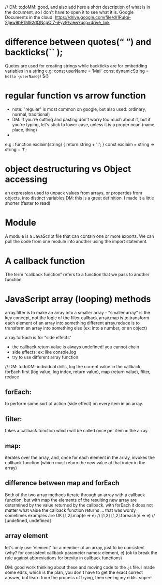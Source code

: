 // DM: todoMM: good, and also add here a short description of what is in the document, so I don't have to open it to see what it is.
Google Documents in the cloud: https://drive.google.com/file/d/1RuIqi-2ljew9bP1M92dQNcgOi7-iFyy9/view?usp=drive_link

# difference between quotes(“ ”) and backticks(`` );
Quotes are used for creating strings while backticks are for embedding variables in a string
e.g: const userName = ‘Mail’
const dynamicString = `hello {userName}`/ ${}

# regular function vs arrow function
* note: "regular" is most common on google, but also used: ordinary, normal, traditional)
* DM: if you're cutting and pasting don't worry too much about it, but if you're typing, let's stick to lower case, unless it is a proper noun (name, place, thing)
* 
e.g : function exclaim(string) {
 return string + '!';
}
const exclaim = string => string + '!';

# object destructuring vs Object accessing
an expression used to unpack values from arrays, or properties from objects, into distinct variables
DM: this is a great definition. I made it a little shorter (faster to read)

# Module
A module is a JavaScript file that can contain one or more exports. We can pull the code from one module into another using the import statement.

# A callback function
The term “callback function” refers to a function that we pass to another function

# JavaScript array (looping) methods
array.filter is to make an array into a smaller array - "smaller array" is the key concept, not the logic of the filter callback
array.map is to transform each element of an array into something different
array.reduce is to transform an array into something else (ex: into a number, or an object)

array.forEach is for "side effects" 
* the callback return value is always undefined! you cannot chain
* side effects: ex: like console.log
* try to use different array function 

// DM: todoDM: individual drills, log the current value in the callback, forEach first (log value, log index, return value), map (return value), filter, reduce

## forEach: 
to perform some sort of action (side effect) on every item in an array.

## filter: 
takes a callback function which will be called once per item in the array.


## map: 
iterates over the array, and, once for each element in the array, invokes the callback function (which must return the new value at that index in the array)

## difference between map and forEach 
Both of the two array methods iterate through an array with a callback function, but with map the elements of the resulting new array are determined by the value returned by the callback. with forEach it does not matter what value the callback function returns
... that was wordy, sometimes examples are OK
[1,2].map(e => e) // [1,2]
[1,2].foreach(e => e) // [undefined, undefined]

## array **element**
let's only use 'element' for a member of an array, just to be consistent (why? for consistent callback parameter names: element, e) (ok to break the rule against abbreviations for brevity in callback functions)

DM: good work thinking about these and moving code to the .js file. I made some edits, which is the plan, you don't have to get the exact correct answer, but learn from the process of trying, then seeing my edits. super!